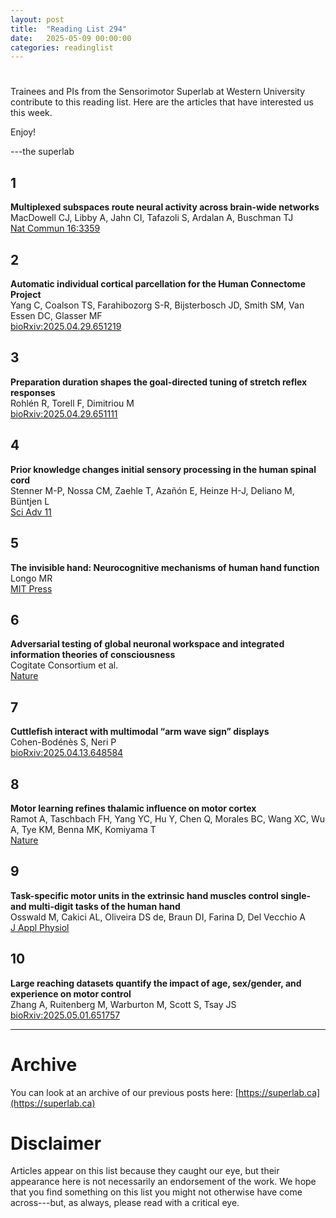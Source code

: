 ```yaml
---
layout: post
title:  "Reading List 294"
date:   2025-05-09 00:00:00
categories: readinglist
---
```


# 

Trainees and PIs from the Sensorimotor Superlab at Western University contribute to this reading list. Here are the articles that have interested us this week.  

Enjoy!  

---the superlab


## 1
**Multiplexed subspaces route neural activity across brain-wide networks**  
MacDowell CJ, Libby A, Jahn CI, Tafazoli S, Ardalan A, Buschman TJ  
[Nat Commun 16:3359](http://dx.doi.org/10.1038/s41467-025-58698-2)

## 2
**Automatic individual cortical parcellation for the Human Connectome Project**  
Yang C, Coalson TS, Farahibozorg S-R, Bijsterbosch JD, Smith SM, Van Essen DC, Glasser MF  
[bioRxiv:2025.04.29.651219](https://www.biorxiv.org/content/10.1101/2025.04.29.651219v1.abstract)

## 3
**Preparation duration shapes the goal-directed tuning of stretch reflex responses**  
Rohlén R, Torell F, Dimitriou M  
[bioRxiv:2025.04.29.651111](https://www.biorxiv.org/content/10.1101/2025.04.29.651111v2.abstract)

## 4
**Prior knowledge changes initial sensory processing in the human spinal cord**  
Stenner M-P, Nossa CM, Zaehle T, Azañón E, Heinze H-J, Deliano M, Büntjen L  
[Sci Adv 11](http://dx.doi.org/10.1126/sciadv.adl5602)

## 5
**The invisible hand: Neurocognitive mechanisms of human hand function**  
Longo MR  
[MIT Press](http://dx.doi.org/10.7551/mitpress/15233.001.0001)

## 6
**Adversarial testing of global neuronal workspace and integrated information theories of consciousness**  
Cogitate Consortium et al.  
[Nature](http://dx.doi.org/10.1038/s41586-025-08888-1)

## 7
**Cuttlefish interact with multimodal “arm wave sign” displays**  
Cohen-Bodénès S, Neri P  
[bioRxiv:2025.04.13.648584](https://www.biorxiv.org/content/10.1101/2025.04.13.648584v3.abstract)

## 8
**Motor learning refines thalamic influence on motor cortex**  
Ramot A, Taschbach FH, Yang YC, Hu Y, Chen Q, Morales BC, Wang XC, Wu A, Tye KM, Benna MK, Komiyama T  
[Nature](http://dx.doi.org/10.1038/s41586-025-08962-8)

## 9
**Task-specific motor units in the extrinsic hand muscles control single- and multi-digit tasks of the human hand**  
Osswald M, Cakici AL, Oliveira DS de, Braun DI, Farina D, Del Vecchio A  
[J Appl Physiol](https://journals.physiology.org/doi/10.1152/japplphysiol.00911.2024)

## 10
**Large reaching datasets quantify the impact of age, sex/gender, and experience on motor control**  
Zhang A, Ruitenberg M, Warburton M, Scott S, Tsay JS  
[bioRxiv:2025.05.01.651757](https://www.biorxiv.org/content/10.1101/2025.05.01.651757v1.abstract)

---

# Archive
You can look at an archive of our previous posts here: [https://superlab.ca](https://superlab.ca)


# Disclaimer
Articles appear on this list because they caught our eye, but their appearance here is not necessarily an endorsement of the work. We hope that you find something on this list you might not otherwise have come across---but, as always, please read with a critical eye.
